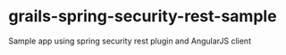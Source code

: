 grails-spring-security-rest-sample
==================================

Sample app using spring security rest plugin and AngularJS client
